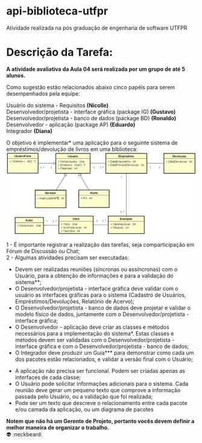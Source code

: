 # api-biblioteca-utfpr
Atividade realizada na pós graduação de engenharia de software UTFPR

# Descrição da Tarefa:
**A atividade avaliativa da Aula 04 será realizada por um grupo de até 5 alunos.** 

Como sugestão estão relacionados abaixo cinco papéis para serem desempenhados pela equipe:

Usuário do sistema - Requisitos **(Nicolle)**<br/>
Desenvolvedor/projetista - interface gráfica (package IG) **(Gustavo)**<br/>
Desenvolvedor/projetista - banco de dados (package BD) **(Ronaldo)**<br/>
Desenvolvedor - aplicação (package AP) **(Eduardo)**<br/>
Integrador **(Diana)**

O objetivo é implementar* uma aplicação para o seguinte sistema de empréstimos/devolução de livros em uma biblioteca:
![Imagem Diagrama de Classes](./DiagramadeClasses.jpg)

1 - É importante registrar a realização das tarefas, seja comparticipação em Fórum de Discussão ou Chat;<br/>
2 - Algumas atividades precisam ser executadas:

* Devem ser realizadas reuniões (síncronas ou assíncronas) com o Usuário, para a obtenção de informações e para a validação do sistema**;
* O Desenvolvedor/projetista - interface gráfica deve validar com o usuário as interfaces gráficas para o sistema (Cadastro de Usuários, Empréstimos/Devoluções, Relatório de Acervo);
* O Desenvolvedor/projetista - banco de dados deve projetar e validar o modelo físico de dados, juntamente com o Desenvolvedor/projetista - interface gráfica;
* O Desenvolvedor - aplicação deve criar as classes e métodos necessários para a implementação do sistema*. Estas classes e métodos devem ser validadas com o Desenvolvedor/projetista - interface gráfica e com o Desenvolvedor/projetista - banco de dados;
* O Integrador deve produzir um Guia*** para demonstrar como cada um dos pacotes estão relacionados, e validar a versão final com o Usuário;

- A aplicação não precisa ser funcional. Podem ser criadas apenas as interfaces de cada classe;
- O Usuário pode solicitar informações adicionais para o sistema. Cada reunião deve gerar um pequeno texto que comprove a informação passada pelo Usuário, ou a validação que foi realizada;
- Pode ser um texto que descreve o relacionamento entre cada pacote e/ou camada da aplicação, ou um diagrama de pacotes

**Notem que não há um Gerente de Projeto, portanto vocês devem definir a melhor maneira de organizar o trabalho.**
<br/>
:alien: :neckbeard:
